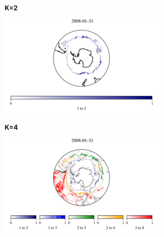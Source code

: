 
## K=2

![I metric for K=2](gifs/boundaries-k2.gif)

## K=4

![I metric for K=4](gifs/boundaries-k4.gif)
